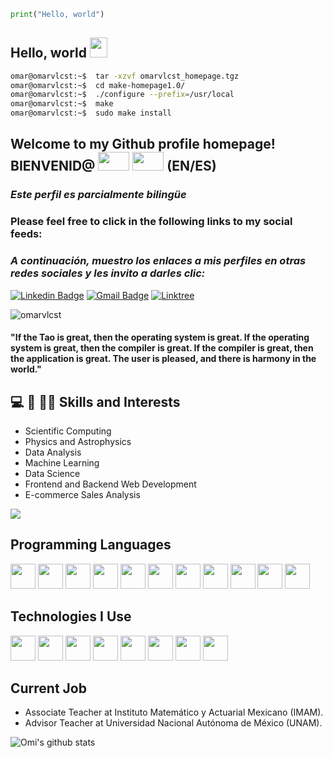 ```python
print("Hello, world")	
 ```

## Hello, world  <img src="https://media.giphy.com/media/hvRJCLFzcasrR4ia7z/giphy.gif" width="28px" height="32px">

 ```bash
omar@omarvlcst:~$  tar -xzvf omarvlcst_homepage.tgz
omar@omarvlcst:~$  cd make-homepage1.0/
omar@omarvlcst:~$  ./configure --prefix=/usr/local
omar@omarvlcst:~$  make
omar@omarvlcst:~$  sudo make install
 ```

## Welcome to my Github profile homepage! BIENVENID@   <img src="https://flagpedia.net/data/flags/w580/gb.webp" width="50" height="30" />  <img src="https://flagpedia.net/data/flags/w580/es.webp" width="50" height="30" /> (EN/ES) 

### *Este perfil es parcialmente bilingüe*
     
<h3> Please feel free to click in the following links to my social feeds: </h3>

### *A continuación, muestro los enlaces a mis perfiles en otras redes sociales y les invito a darles clic:*

[![Linkedin Badge](https://img.shields.io/badge/-omarvlcst-blue?style=flat-square&logo=Linkedin&logoColor=white&link=https://www.linkedin.com/in/omarvlcst)](https://www.linkedin.com/in/omarvlcst) [![Gmail Badge](https://img.shields.io/badge/-omarvlcst@gmail.com-c14438?style=flat-square&logo=Gmail&logoColor=white&link=mailto:omarvlcst@gmail.com)](mailto:omarvlcst@gmail.com) [![Linktree](https://img.shields.io/badge/linktree-grey?style=for-the-badge&logo=linktree&link=https://linktr.ee/omarvlcst)](https://linktr.ee/omarvlcst)

[//]: # "[![Youtube Channel](https://img.shields.io/badge/-The%20Broke%20Coder-c14438?style=flat-square&logo=Youtube&link=https://www.youtube.com/channel/UCietjxpksncMdOUkycv5nqA)](https://www.youtube.com/channel/UCietjxpksncMdOUkycv5nqA)"

<p align="left"> <img src="https://komarev.com/ghpvc/?username=omarvlcst" alt="omarvlcst" /> </p>

<h4> "If the Tao is great, then the operating system is great. If the operating system is great, then the compiler is great. If the compiler is great, then the application is great. The user is pleased, and there is harmony in the world." </h4> 

## :computer: 🏢 👨‍💼 Skills and Interests
* Scientific Computing
* Physics and Astrophysics
* Data Analysis
* Machine Learning
* Data Science
* Frontend and Backend Web Development
* E-commerce Sales Analysis

<img src = "https://github-readme-stats.vercel.app/api/top-langs/?username=omarvlcst&layout=compact">

## Programming Languages
<img src = 'https://github.com/MarikIshtar007/MarikIshtar007/blob/master/images/python2.png' height='40'/> <img src = 'https://upload.wikimedia.org/wikipedia/commons/thumb/b/b8/Fortran_logo.svg/800px-Fortran_logo.svg.png' height='40'/> <img src = 'https://github.com/omarvlcst/omarvlcst/assets/113452317/fcca9d72-9a47-4d54-9401-9e90ea745851' height='40'/> <img src = 'https://github.com/omarvlcst/omarvlcst/assets/113452317/0e18efa1-d136-4a86-9c33-7fde904b5027' height='40'/> <img src = 'https://github.com/MarikIshtar007/MarikIshtar007/blob/master/images/html.svg' width='40'/> <img src = 'https://github.com/MarikIshtar007/MarikIshtar007/blob/master/images/css.svg' width='40'/> <img src = 'https://github.com/MarikIshtar007/MarikIshtar007/blob/master/images/js.svg' width='40'/> <img src = 'https://github.com/MarikIshtar007/MarikIshtar007/blob/master/images/cpp.svg' width='40'/> <img src = 'https://github.com/MarikIshtar007/MarikIshtar007/blob/master/images/sql.svg' width='40'/> <img src = 'https://github.com/omarvlcst/omarvlcst/assets/113452317/6b11182a-f5f5-4b14-ba22-12d23db52b9b' width='40'/> <img src = 'https://github.com/omarvlcst/omarvlcst/assets/113452317/bf7ed089-24d5-44c1-ad7d-90f7eda52823' height='40'/>
 
 ## Technologies I Use
<img src = 'https://github.com/omarvlcst/omarvlcst/assets/113452317/7ff82e34-6ef6-476c-a57d-71b81bd366a5' width='40'/> <img src = 'https://github.com/MarikIshtar007/MarikIshtar007/blob/master/images/pycharm.svg' width='40'/> <img src = 'https://github.com/omarvlcst/omarvlcst/assets/113452317/1236f733-c616-4017-adba-dfe6807ce439' width='40'/> <img src = 'https://github.com/MarikIshtar007/MarikIshtar007/blob/master/images/django.svg' height='40'/> <img src = 'https://github.com/omarvlcst/omarvlcst/assets/113452317/88d3954a-7c2f-4b44-9619-13c9f4de827c' width='40'/> <img src = 'https://github.com/MarikIshtar007/MarikIshtar007/blob/master/images/git.svg' width='40'/> <img src = 'https://github.com/MarikIshtar007/MarikIshtar007/blob/master/images/nodejs.svg' width='40'/> <img src = 'https://github.com/MarikIshtar007/MarikIshtar007/blob/master/images/react.svg' width='40'/>
 
## Current Job
 * Associate Teacher at Instituto Matemático y Actuarial Mexicano (IMAM).
 * Advisor Teacher at Universidad Nacional Autónoma de México (UNAM).

![Omi's github stats](https://github-readme-stats.vercel.app/api?username=omarvlcst&show_icons=true&hide=[%22issues%22])
 
 
